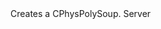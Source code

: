 <function name="PolysoupCreate" parent="physcollide" type="libraryfunc">
	<description>
		Creates a CPhysPolySoup.
		<added version="0.7"></added>
	</description>
	<realm>Server</realm>
	<rets>
		<ret name="" type="CPhysPolySoup"></ret>
	</rets>
</function>